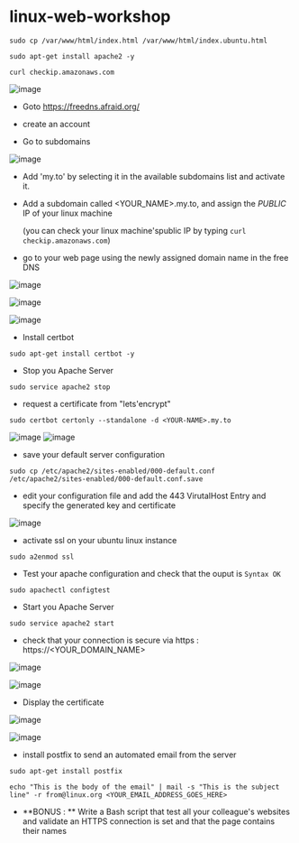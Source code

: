 # linux-web-workshop


```
sudo cp /var/www/html/index.html /var/www/html/index.ubuntu.html

sudo apt-get install apache2 -y

curl checkip.amazonaws.com
```
![image](https://user-images.githubusercontent.com/28993140/213912238-1a1a844f-4d31-482a-af2d-19b0cc5772c7.png)

- Goto https://freedns.afraid.org/

- create an account

- Go to subdomains

![image](https://user-images.githubusercontent.com/28993140/213912372-43e16d53-5267-4920-b23e-f0676cabd76a.png)

- Add 'my.to' by selecting it in the available subdomains list and activate it.

- Add a subdomain called <YOUR_NAME>.my.to, and assign the *PUBLIC* IP of your linux machine 

  (you can check your linux machine'spublic IP by typing `curl checkip.amazonaws.com`)

- go to your web page using the newly assigned domain name in the free DNS

![image](https://user-images.githubusercontent.com/28993140/213912743-66f0795b-856d-44fd-aa8e-4421bf648aed.png)


![image](https://user-images.githubusercontent.com/28993140/213912386-ebbf335a-d5a6-42a7-ada0-cc9931bce998.png)

![image](https://user-images.githubusercontent.com/28993140/213912627-1031cbef-e58a-48fa-b0e9-86aadef4315c.png)



- Install certbot

```
sudo apt-get install certbot -y
```

- Stop you Apache Server

`sudo service apache2 stop`

- request a certificate from "lets'encrypt"

`sudo certbot certonly --standalone -d <YOUR-NAME>.my.to`

![image](https://user-images.githubusercontent.com/28993140/213913290-f1d78933-1225-4787-87a1-74c9aa95e748.png)
![image](https://user-images.githubusercontent.com/28993140/213913311-39a055c7-51bd-4167-802c-d46cd9f6688b.png)


- save your default server configuration

```
sudo cp /etc/apache2/sites-enabled/000-default.conf /etc/apache2/sites-enabled/000-default.conf.save
```

- edit your configuration file and add the 443 VirutalHost Entry and specify the generated key and certificate

![image](https://user-images.githubusercontent.com/28993140/213913697-67a88595-e47d-4bc8-96a1-0cd51835d998.png)

- activate ssl on your ubuntu linux instance

`sudo a2enmod ssl`

- Test your apache configuration and check that the ouput is `Syntax OK`

`sudo apachectl configtest`

- Start you Apache Server

`sudo service apache2 start`

- check that your connection is secure via https : https://<YOUR_DOMAIN_NAME>

![image](https://user-images.githubusercontent.com/28993140/213914381-bda8531f-a373-4825-9537-024cb3c7cc6f.png)

![image](https://user-images.githubusercontent.com/28993140/213914447-e626c261-a889-4a85-9eed-82b2a4da30a3.png)

- Display the certificate

![image](https://user-images.githubusercontent.com/28993140/213914483-0c74cd88-afd6-4953-a781-6a6bbdbdc1b3.png)

![image](https://user-images.githubusercontent.com/28993140/213914503-128dab1c-9f96-4bf3-bebb-b3fcc39ff192.png)

- install postfix to send an automated email from the server

```
sudo apt-get install postfix
```

```
echo "This is the body of the email" | mail -s "This is the subject line" -r from@linux.org <YOUR_EMAIL_ADDRESS_GOES_HERE>
```


- **BONUS : **
Write a Bash script that test all your colleague's websites and validate an HTTPS connection is set and that the page contains their names
